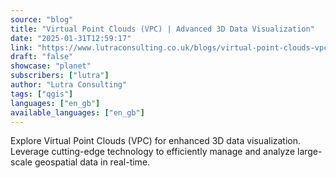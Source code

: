 ```yaml
---
source: "blog"
title: "Virtual Point Clouds (VPC) | Advanced 3D Data Visualization"
date: "2025-01-31T12:59:17"
link: "https://www.lutraconsulting.co.uk/blogs/virtual-point-clouds-vpc?utm_source=qgis"
draft: "false"
showcase: "planet"
subscribers: ["lutra"]
author: "Lutra Consulting"
tags: ["qgis"]
languages: ["en_gb"]
available_languages: ["en_gb"]
---
```


Explore Virtual Point Clouds (VPC) for enhanced 3D data visualization. Leverage cutting-edge technology to efficiently manage and analyze large-scale geospatial data in real-time.
